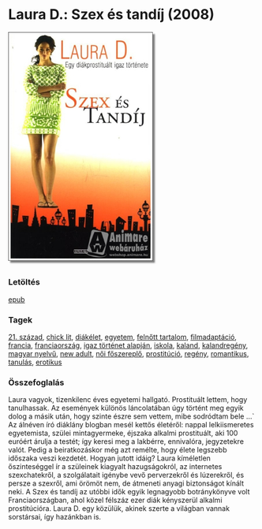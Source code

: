 # <a name="id_904">Laura D.: Szex és tandíj (2008)</a>
<img src="https://github.com/BercziSandor/calibre_lib/raw/main/libs/main/Laura%20D_/Szex%20es%20tandij%20%28904%29/cover.jpg" alt="cover" width="300"/>

### Letöltés
[epub](https://github.com/BercziSandor/calibre_lib/raw/main/libs/main/Laura%20D_/Szex%20es%20tandij%20%28904%29/Szex%20es%20tandij%20-%20Laura%20D_.epub)

### Tagek
[21. század](https://github.com/berczisandor/calibre_lib/blob/main/libs/main/_tags/21.%20sz%c3%a1zad.md), [chick lit](https://github.com/berczisandor/calibre_lib/blob/main/libs/main/_tags/chick%20lit.md), [diákélet](https://github.com/berczisandor/calibre_lib/blob/main/libs/main/_tags/di%c3%a1k%c3%a9let.md), [egyetem](https://github.com/berczisandor/calibre_lib/blob/main/libs/main/_tags/egyetem.md), [felnőtt tartalom](https://github.com/berczisandor/calibre_lib/blob/main/libs/main/_tags/feln%c5%91tt%20tartalom.md), [filmadaptáció](https://github.com/berczisandor/calibre_lib/blob/main/libs/main/_tags/filmadapt%c3%a1ci%c3%b3.md), [francia](https://github.com/berczisandor/calibre_lib/blob/main/libs/main/_tags/francia.md), [franciaország](https://github.com/berczisandor/calibre_lib/blob/main/libs/main/_tags/franciaorsz%c3%a1g.md), [igaz történet alapján](https://github.com/berczisandor/calibre_lib/blob/main/libs/main/_tags/igaz%20t%c3%b6rt%c3%a9net%20alapj%c3%a1n.md), [iskola](https://github.com/berczisandor/calibre_lib/blob/main/libs/main/_tags/iskola.md), [kaland](https://github.com/berczisandor/calibre_lib/blob/main/libs/main/_tags/kaland.md), [kalandregény](https://github.com/berczisandor/calibre_lib/blob/main/libs/main/_tags/kalandreg%c3%a9ny.md), [magyar nyelvű](https://github.com/berczisandor/calibre_lib/blob/main/libs/main/_tags/magyar%20nyelv%c5%b1.md), [new adult](https://github.com/berczisandor/calibre_lib/blob/main/libs/main/_tags/new%20adult.md), [női főszereplő](https://github.com/berczisandor/calibre_lib/blob/main/libs/main/_tags/n%c5%91i%20f%c5%91szerepl%c5%91.md), [prostitúció](https://github.com/berczisandor/calibre_lib/blob/main/libs/main/_tags/prostit%c3%baci%c3%b3.md), [regény](https://github.com/berczisandor/calibre_lib/blob/main/libs/main/_tags/reg%c3%a9ny.md), [romantikus](https://github.com/berczisandor/calibre_lib/blob/main/libs/main/_tags/romantikus.md), [tanulás](https://github.com/berczisandor/calibre_lib/blob/main/libs/main/_tags/tanul%c3%a1s.md), [erotikus](https://github.com/berczisandor/calibre_lib/blob/main/libs/main/_tags/erotikus.md)

### Összefoglalás
<div>
<p>Laura ​vagyok, tizenkilenc éves egyetemi hallgató. Prostituált lettem, hogy tanulhassak. Az események különös láncolatában úgy történt meg egyik dolog a másik után, hogy szinte észre sem vettem, mibe sodródtam bele …` Az álnéven író diáklány blogban mesél kettős életéről: nappal lelkiismeretes egyetemista, szülei mintagyermeke, éjszaka alkalmi prostituált, aki 100 euróért árulja a testét; így keresi meg a lakbérre, ennivalóra, jegyzetekre valót. Pedig a beiratkozáskor még azt remélte, hogy élete legszebb időszaka veszi kezdetét. Hogyan jutott idáig? Laura kíméletlen őszinteséggel ír a szüleinek kiagyalt hazugságokról, az internetes szexchatekről, a szolgálatait igénybe vevő perverzekről és lúzerekről, és persze a szexről, ami örömöt nem, de átmeneti anyagi biztonságot kínált neki. A Szex és tandíj az utóbbi idők egyik legnagyobb botránykönyve volt Franciaországban, ahol közel félszáz ezer diák kényszerül alkalmi prostitúcióra. Laura D. egy közülük, akinek szerte a világban vannak sorstársai, így hazánkban is.</p></div>


